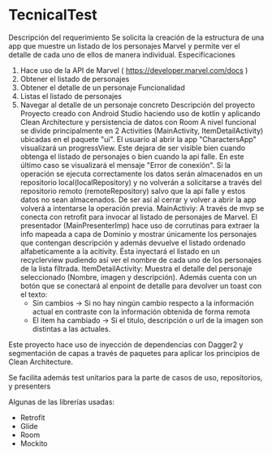 # TecnicalTest
Descripción del requerimiento
Se solicita la creación de la estructura de una app que muestre un listado de los personajes Marvel y permite ver el detalle de cada uno de ellos de manera individual.
Especificaciones
1. Hace uso de la API de Marvel ( https://developer.marvel.com/docs )
2. Obtener el listado de personajes
3. Obtener el detalle de un personaje
Funcionalidad
1. Listas el listado de personajes
2. Navegar al detalle de un personaje concreto
Descripción del proyecto
Proyecto creado con Android Studio haciendo uso de kotlin y aplicando Clean Architecture y persistencia de datos con Room
A nivel funcional se divide principalmente en 2 Activities (MainActivity, ItemDetailActivity) ubicadas en el paquete "ui".
El usuario al abrir la app "CharactersApp" visualizará un progressView. Este dejara de ser visible bien cuando obtenga el listado de personajes o bien cuando la api falle. En este último caso se visualizará el mensaje "Error de conexión". Si la operación se ejecuta correctamente los datos serán almacenados en un repositorio local(localRepository)  y no volverán a solicitarse a través del repositorio remoto (remoteRepository) salvo que la api falle y estos datos no sean almacenados. De ser así al cerrar y volver a abrir la app volverá a intentarse la operación previa.
MainActiviy:
  A través de mvp se conecta con retrofit para invocar al listado de personajes de Marvel.
El presentador (MainPresenterImp) hace uso de corrutinas para extraer la info mapeada a capa de Dominio y mostrar únicamente los personajes que contengan descripción y además devuelve el listado ordenado alfabeticamente a la acitivity. Ësta inyectará el listado en un recyclerview pudiendo así ver el nombre de cada uno de los personajes de la lista filtrada.
ItemDetailActivity:
  Muestra el detalle del personaje seleccionado (Nombre, imagen y descripción).
  Además cuenta con un botón que se conectará al enpoint de detalle para devolver un toast con el texto:
   - Sin cambios -> Si no hay ningún cambio respecto a la información actual en contraste con la información obtenida de forma remota
   - El item ha cambiado -> Si el titulo, descripción o url de la imagen son distintas a las actuales.
  
  Este proyecto hace uso de inyección de dependencias con Dagger2 y segmentación de capas a través de paquetes para aplicar los principios de Clean Architecture.
  
  Se facilita además test unitarios para la parte de casos de uso, repositorios, y presenters
  
Algunas de las librerías usadas:
- Retrofit 
- Glide
- Room
- Mockito
